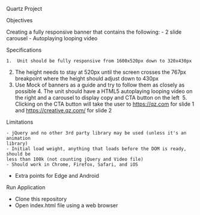 Quartz Project

Objectives

  Creating a fully responsive banner that contains the following:
    - 2 slide carousel
    - Autoplaying looping video

Specifications

	1.	Unit should be fully responsive from 1600x520px down to 320x430px
  2. The height needs to stay at 520px until the screen crosses the 767px
      breakpoint where the height should adjust down to 430px
  3.	Use Mock of banners as a guide and try to follow them as closely as
      possible
	4.	The unit should have a HTML5 autoplaying looping video on the right
      and a carousel to display copy and CTA button on the left 
	5.	Clicking on the CTA button will take the user to https://qz.com for
      slide 1 and https://creative.qz.com/ for slide 2 

Limitations

	- jQuery and no other 3rd party library may be used (unless it's an animation
    library) 
	- Initial load weight, anything that loads before the DOM is ready, should be
    less than 100k (not counting jQuery and Video file)
	- Should work in Chrome, Firefox, Safari, and iOS
  - Extra points for Edge and Android 

Run Application

  - Clone this repository
  - Open index.html file using a web browser
